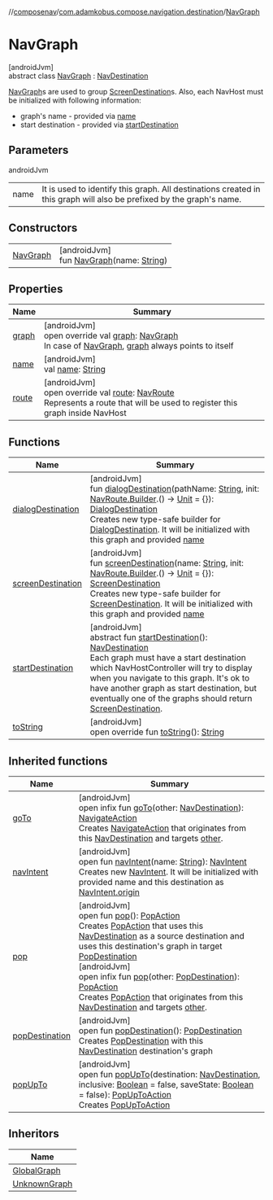 //[composenav](../../../index.md)/[com.adamkobus.compose.navigation.destination](../index.md)/[NavGraph](index.md)

# NavGraph

[androidJvm]\
abstract class [NavGraph](index.md) : [NavDestination](../-nav-destination/index.md)

[NavGraph](index.md)s are used to group [ScreenDestination](../-screen-destination/index.md)s. Also, each NavHost must be initialized with following information:

- 
   graph's name - provided via [name](name.md)
- 
   start destination - provided via [startDestination](start-destination.md)

## Parameters

androidJvm

| | |
|---|---|
| name | It is used to identify this graph. All destinations created in this graph will also be prefixed by the graph's name. |

## Constructors

| | |
|---|---|
| [NavGraph](-nav-graph.md) | [androidJvm]<br>fun [NavGraph](-nav-graph.md)(name: [String](https://kotlinlang.org/api/latest/jvm/stdlib/kotlin/-string/index.html)) |

## Properties

| Name | Summary |
|---|---|
| [graph](graph.md) | [androidJvm]<br>open override val [graph](graph.md): [NavGraph](index.md)<br>In case of [NavGraph](index.md), [graph](graph.md) always points to itself |
| [name](name.md) | [androidJvm]<br>val [name](name.md): [String](https://kotlinlang.org/api/latest/jvm/stdlib/kotlin/-string/index.html) |
| [route](route.md) | [androidJvm]<br>open override val [route](route.md): [NavRoute](../-nav-route/index.md)<br>Represents a route that will be used to register this graph inside NavHost |

## Functions

| Name | Summary |
|---|---|
| [dialogDestination](dialog-destination.md) | [androidJvm]<br>fun [dialogDestination](dialog-destination.md)(pathName: [String](https://kotlinlang.org/api/latest/jvm/stdlib/kotlin/-string/index.html), init: [NavRoute.Builder](../-nav-route/-builder/index.md).() -&gt; [Unit](https://kotlinlang.org/api/latest/jvm/stdlib/kotlin/-unit/index.html) = {}): [DialogDestination](../-dialog-destination/index.md)<br>Creates new type-safe builder for [DialogDestination](../-dialog-destination/index.md). It will be initialized with this graph and provided [name](name.md) |
| [screenDestination](screen-destination.md) | [androidJvm]<br>fun [screenDestination](screen-destination.md)(name: [String](https://kotlinlang.org/api/latest/jvm/stdlib/kotlin/-string/index.html), init: [NavRoute.Builder](../-nav-route/-builder/index.md).() -&gt; [Unit](https://kotlinlang.org/api/latest/jvm/stdlib/kotlin/-unit/index.html) = {}): [ScreenDestination](../-screen-destination/index.md)<br>Creates new type-safe builder for [ScreenDestination](../-screen-destination/index.md). It will be initialized with this graph and provided [name](screen-destination.md) |
| [startDestination](start-destination.md) | [androidJvm]<br>abstract fun [startDestination](start-destination.md)(): [NavDestination](../-nav-destination/index.md)<br>Each graph must have a start destination which NavHostController will try to display when you navigate to this graph. It's ok to have another graph as start destination, but eventually one of the graphs should return [ScreenDestination](../-screen-destination/index.md). |
| [toString](to-string.md) | [androidJvm]<br>open override fun [toString](to-string.md)(): [String](https://kotlinlang.org/api/latest/jvm/stdlib/kotlin/-string/index.html) |

## Inherited functions

| Name | Summary |
|---|---|
| [goTo](../-nav-destination/go-to.md) | [androidJvm]<br>open infix fun [goTo](../-nav-destination/go-to.md)(other: [NavDestination](../-nav-destination/index.md)): [NavigateAction](../../com.adamkobus.compose.navigation.action/-navigate-action/index.md)<br>Creates [NavigateAction](../../com.adamkobus.compose.navigation.action/-navigate-action/index.md) that originates from this [NavDestination](../-nav-destination/index.md) and targets [other](../-nav-destination/go-to.md). |
| [navIntent](../-nav-destination/nav-intent.md) | [androidJvm]<br>open fun [navIntent](../-nav-destination/nav-intent.md)(name: [String](https://kotlinlang.org/api/latest/jvm/stdlib/kotlin/-string/index.html)): [NavIntent](../../com.adamkobus.compose.navigation.intent/-nav-intent/index.md)<br>Creates new [NavIntent](../../com.adamkobus.compose.navigation.intent/-nav-intent/index.md). It will be initialized with provided name and this destination as [NavIntent.origin](../../com.adamkobus.compose.navigation.intent/-nav-intent/origin.md) |
| [pop](../-nav-destination/pop.md) | [androidJvm]<br>open fun [pop](../-nav-destination/pop.md)(): [PopAction](../../com.adamkobus.compose.navigation.action/-pop-action/index.md)<br>Creates [PopAction](../../com.adamkobus.compose.navigation.action/-pop-action/index.md) that uses this [NavDestination](../-nav-destination/index.md) as a source destination and uses this destination's graph in target [PopDestination](../-pop-destination/index.md)<br>[androidJvm]<br>open infix fun [pop](../-nav-destination/pop.md)(other: [PopDestination](../-pop-destination/index.md)): [PopAction](../../com.adamkobus.compose.navigation.action/-pop-action/index.md)<br>Creates [PopAction](../../com.adamkobus.compose.navigation.action/-pop-action/index.md) that originates from this [NavDestination](../-nav-destination/index.md) and targets [other](../-nav-destination/pop.md). |
| [popDestination](../-nav-destination/pop-destination.md) | [androidJvm]<br>open fun [popDestination](../-nav-destination/pop-destination.md)(): [PopDestination](../-pop-destination/index.md)<br>Creates [PopDestination](../-pop-destination/index.md) with this [NavDestination](../-nav-destination/index.md) destination's graph |
| [popUpTo](../-nav-destination/pop-up-to.md) | [androidJvm]<br>open fun [popUpTo](../-nav-destination/pop-up-to.md)(destination: [NavDestination](../-nav-destination/index.md), inclusive: [Boolean](https://kotlinlang.org/api/latest/jvm/stdlib/kotlin/-boolean/index.html) = false, saveState: [Boolean](https://kotlinlang.org/api/latest/jvm/stdlib/kotlin/-boolean/index.html) = false): [PopUpToAction](../../com.adamkobus.compose.navigation.action/-pop-up-to-action/index.md)<br>Creates [PopUpToAction](../../com.adamkobus.compose.navigation.action/-pop-up-to-action/index.md) |

## Inheritors

| Name |
|---|
| [GlobalGraph](../-global-graph/index.md) |
| [UnknownGraph](../-unknown-graph/index.md) |
